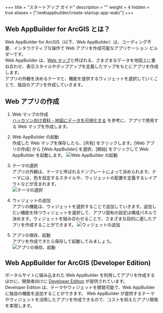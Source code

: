 +++
title = "スタートアップ ガイド"
description = ""
weight = 4
hidden = true
aliases = ["/webappbuilder/create-startup-app-wab/"]
+++

## Web AppBuilder for ArcGIS とは？

Web AppBuilder for ArcGIS（以下、Web AppBuilder）は、コーディング不要、インタラクティブな操作で Web アプリを作成可能なアプリケーション ビルダーです。  
Web AppBuilder は、[Web マップ](https://www.esrij.com/gis-guide/web-gis/web-map/)と呼ばれる、さまざまなデータを地図上に重ね合わせ、表示スタイルやポップアップを定義したマップをもとにアプリを作成します。  
アプリの外観を決めるテーマと、機能を提供するウィジェットを選択していくことで、独自のアプリを作成していきます。  

## Web アプリの作成

1. Web マップの作成  
[ハッカソン向け資料 - 地図にデータを可視化する](https://esrijapan.github.io/arcgis-dev-resources/hackathon/index.html#地図にデータを可視化する) を参考に、アプリで使用する Web マップを作成します。

1. Web AppBuilder の起動  
作成した Web マップを保存したら、[共有] をクリックします。[Web アプリの作成] から [Web AppBuilder] を選択、[開始] をクリックして Web AppBuilder を起動します。
![Web AppBuilder の起動](http://apps.esrij.com/arcgis-dev/guide/img/webappbuilder/create-startup-app-wab1.gif)
1. テーマの選択  
アプリの外観は、テーマと呼ばれるテンプレートによって決められます。テーマには、色を設定するスタイルや、ウィジェットの配置を定義するレイアウトなどが含まれます。  
  ![テーマの選択](http://apps.esrij.com/arcgis-dev/guide/img/webappbuilder/create-startup-app-wab2.gif)
1. ウィジェットの追加  
アプリの機能は、ウィジェットを選択することで追加していきます。追加したい機能を持つウィジェットを選択して、アプリ固有の設定は構成パネルで決めます。ウィジェットを組み合わせることで、さまざまな目的に適したアプリを作成することができます。
![ウィジェットの追加](http://apps.esrij.com/arcgis-dev/guide/img/webappbuilder/create-startup-app-wab3.gif)
1. アプリの保存、起動  
アプリを作成できたら保存して起動してみましょう。
![アプリの保存、起動](http://apps.esrij.com/arcgis-dev/guide/img/webappbuilder/create-startup-app-wab4.gif)

## Web AppBuilder for ArcGIS (Developer Edition)

ポータルサイトに組み込まれた Web AppBuilder を利用してアプリを作成するほかに、開発者向けに [Developer Edition](https://developers.arcgis.com/web-appbuilder/) が提供されています。  
Developer Edition は、テーマやウィジェットを開発可能で、Web AppBuilder に独自の機能を追加することができます。
Web AppBuilder が提供するテーマやウィジェットを活用したアプリを作成できるので、コストを抑えたアプリ開発を実現します。
